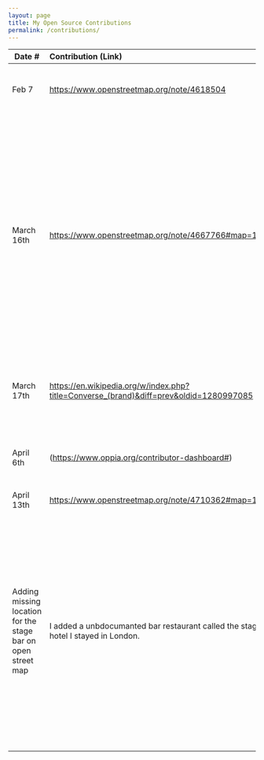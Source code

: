 ```yaml
---
layout: page
title: My Open Source Contributions
permalink: /contributions/
---
```


<!--
Type of the contribution should be "Wikipedia edit", "OpenStreet Map feature", "Documentation", "Course website", "Blog",
"Browser Add-on", etc.

The description should include a brief summary of what you did.

The link should bring us to a public page that shows your contribution. 

Replace the first row with your own contribution. 

-->





| Date #       | Contribution (Link)  | Type  | Description |
|---|:---|:---|:---|
| Feb 7   | https://www.openstreetmap.org/note/4618504    | Adding notes on open street map   |   I added a unbdocumanted barber shop downstairs of my apartment.   |
|  March 16th   |  https://www.openstreetmap.org/note/4667766#map=15/40.72939/-73.98177&layers=N   |  Add notes on open street map    | The cafe downstairs of my building occupies two separated space, one for the cafe and one for the restaurant. It was not shown on the map because these two spaces share the same address, but I added a description to the map so people will not be misguided if the look up cafe but ended up being at the restaurant.     |
|  March 17th   | https://en.wikipedia.org/w/index.php?title=Converse_(brand)&diff=prev&oldid=1280997085    |  Add notes on Conevrse's wikipedia page   |  I suggested the key role of converse shoes played in Japanese street culture in th 1980s.    |
|  April 6th  | (https://www.oppia.org/contributor-dashboard#)  |  Translates lessions subtitles on Oppia  |  I translated the subtitles and course content from English to Mandarin Chinese.    |
|  April 13th  | https://www.openstreetmap.org/note/4710362#map=15/51.50976/-0.13049&layers=N
  |  Adding missing location for the stage bar on open street map |  I added a unbdocumanted bar restaurant called the stage bar located within the lononder hotel I stayed in London. | I realized that when I was trying to search up for the bar it's not shown, but only with teh explicit address since they automatically believe it's within the hotel. With the notes, people who are ignorant to the knowledge that it's part of the hotel will have access to the location.  |


